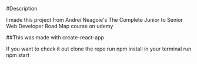 #Description

I made this project from Andrei Neagoie's The Complete Junior to Senior Web Developer Road Map course on udemy

##This was made with create-react-app

If you want to check it out clone the repo
run npm install in your terminal
run npm start
